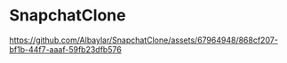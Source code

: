 # SnapchatClone



https://github.com/Albaylar/SnapchatClone/assets/67964948/868cf207-bf1b-44f7-aaaf-59fb23dfb576

